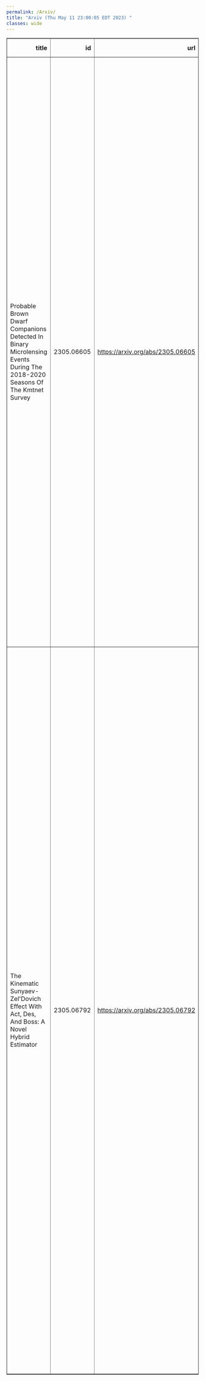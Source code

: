 ```yaml
---
permalink: /Arxiv/
title: "Arxiv (Thu May 11 23:00:05 EDT 2023) "
classes: wide
---
```

<table border="1" class="dataframe">
  <thead>
    <tr style="text-align: right;">
      <th>title</th>
      <th>id</th>
      <th>url</th>
      <th>authors</th>
      <th>Local Authors</th>
    </tr>
  </thead>
  <tbody>
    <tr>
      <td>Probable Brown Dwarf Companions Detected In Binary Microlensing Events   During The 2018-2020 Seasons Of The Kmtnet Survey</td>
      <td>2305.06605</td>
      <td><a href="https://arxiv.org/abs/2305.06605" target="_blank">https://arxiv.org/abs/2305.06605</a></td>
      <td>Cheongho Han, Youn Kil Jung, Doeon Kim, Andrew Gould, Valerio Bozza, Ian A. Bond, Sun-Ju Chung, Michael D. Albrow, Kyu-Ha Hwang, Yoon-Hyun Ryu, In-Gu Shin, Yossi Shvartzvald, Hongjing Yang, Weicheng Zang, Sang-Mok Cha, Dong-Jin Kim, Hyoun-Woo Kim, Seung-Lee Kim, Chung-Uk Lee, Dong-Joo Lee, Jennifer C. Yee, Yongseok Lee, Byeong-Gon Park, Richard W. Pogge, Fumio Abe, Richard Barry, David P. Bennett, Aparna Bhattacharya, Hirosame Fujii, Akihiko Fukui, Yuki Hirao, Stela Ishitani Silva, Rintaro Kirikawa, Iona Kondo, Naoki Koshimoto, Yutaka Matsubara, Sho Matsumoto, Shota Miyazaki, Yasushi Muraki, Arisa Okamura, Greg Olmschenk, Clément Ranc, Nicholas J. Rattenbury, Yuki Satoh, Takahiro Sumi, Daisuke Suzuki, Taiga Toda, Paul J. Tristram, Aikaterini Vandorou, Hibiki Yama, Yoshitaka Itow</td>
      <td>Andrew Gould, Richard Pogge</td>
    </tr>
    <tr>
      <td>The Kinematic Sunyaev-Zel'Dovich Effect With Act, Des, And Boss: A Novel   Hybrid Estimator</td>
      <td>2305.06792</td>
      <td><a href="https://arxiv.org/abs/2305.06792" target="_blank">https://arxiv.org/abs/2305.06792</a></td>
      <td>M. Mallaby-Kay, S. Amodeo, J. C. Hill, M. Aguena, S. Allam, O. Alves, J. Annis, N. Battaglia, E. S. Battistelli, E. J. Baxter, K. Bechtol, M. R. Becker, E. Bertin, J. R. Bond, D. Brooks, E. Calabrese, A. Carnero Rosell, M. Carrasco Kind, J. Carretero, A. Choi, M. Crocce, L. N. Da Costa, M. E. S. Pereira, J. De Vicente, S. Desai, J. P. Dietrich, P. Doel, C. Doux, A. Drlica-Wagner, J. Dunkley, J. Elvin-Poole, S. Everett, S. Ferraro, I. Ferrero, J. Frieman, P. A. Gallardo, J. García-Bellido, G. Giannini, D. Gruen, R. A. Gruendl, G. Gutierrez, S. R. Hinton, D. L. Hollowood, D. J. James, A. Kosowsky, K. Kuehn, M. Lokken, T. Louis, J. L. Marshall, J. Mcmahon, J. Mena-Fernández, F. Menanteau, R. Miquel, K. Moodley, T. Mroczkowski, S. Naess, M. D. Niemack, R. L. C. Ogando, L. Page, S. Pandey, A. Pieres, A. A. Plazas Malagón, M. Raveri, M. Rodriguez-Monroy, E. S. Rykoff, S. Samuroff, E. Sanchez, E. Schaan, I. Sevilla-Noarbe, E. Sheldon, C. Sifón, M. Smith, M. Soares-Santos, F. Sobreira, E. Suchyta, G. Tarle, C. To, C. Vargas, E. M. Vavagiakis, N. Weaverdyck, J. Weller, P. Wiseman, B. Yanny</td>
      <td>Chun-Hao To, Michael Rizzo Smith</td>
    </tr>
  </tbody>
</table>